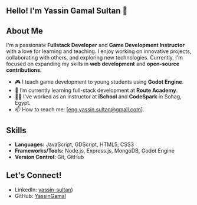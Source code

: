 ## Hello! I'm Yassin Gamal Sultan 👋

## About Me

I'm a passionate **Fullstack Developer** and **Game Development Instructor** with a love for learning and teaching. I enjoy working on innovative projects, collaborating with others, and exploring new technologies. Currently, I'm focused on expanding my skills in **web development** and **open-source contributions**.

- 🎮 I teach game development to young students using **Godot Engine**.
- 🌱 I’m currently learning full-stack development at **Route Academy**.
- 👨‍🏫 I've worked as an instructor at **iSchool** and **CodeSpark** in Sohag, Egypt.
- 📫 How to reach me: [eng.yassin.sultan@gmail.com].

## Skills
- **Languages:** JavaScript, GDScript, HTML5, CSS3
- **Frameworks/Tools:** Node.js, Express.js, MongoDB, Godot Engine
- **Version Control:** Git, GitHub

  
## Let's Connect!
- LinkedIn: [yassin-sultan](https://www.linkedin.com/in/yassin-sultan/))
- GitHub: [YassinGamal](https://github.com/YassinSultan)
